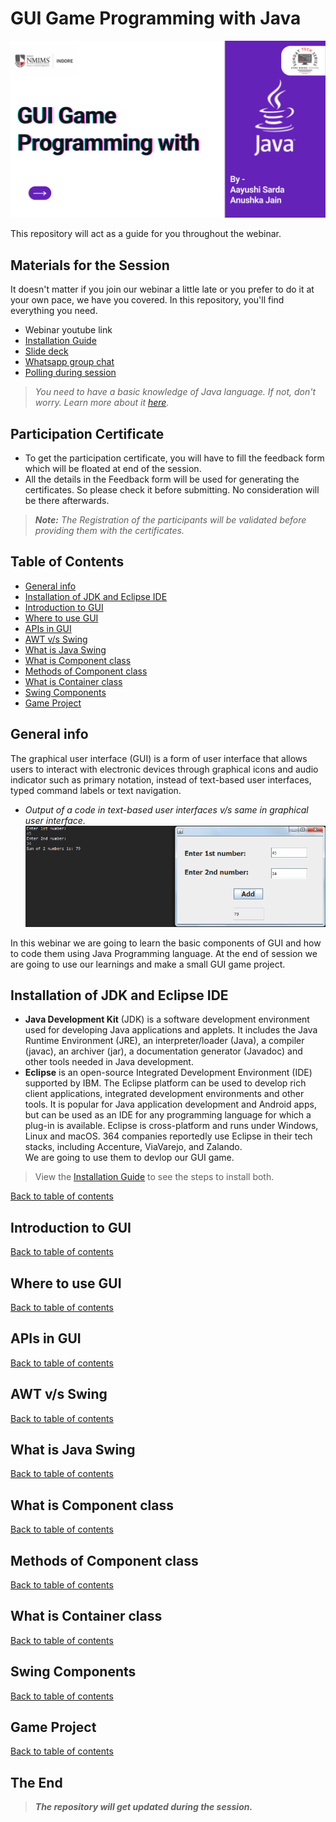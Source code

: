 # GUI Game Programming with Java

 ![image](images/firstPage.png?raw=true)
 
 This repository will act as a guide for you throughout the webinar.

## Materials for the Session

It doesn't matter if you join our webinar a little late or you prefer to do it at your own pace, we have you covered. In this repository, you'll find everything you need.

- Webinar youtube link
- [Installation Guide](./installationGuide.md)
- [Slide deck](./Slides.pdf)
- [Whatsapp group chat](http://bit.ly/STS-1-WA)
- [Polling during session](https://www.menti.com/)

> *You need to have a basic knowledge of Java language. If not, don't worry. Learn more about it [here](https://www.youtube.com/watch?v=gzoMqjwO6Wo).* 

## Participation Certificate

- To get the participation certificate, you will have to fill the feedback form which will be floated at end of the session.
- All the details in the Feedback form will be used for generating the certificates. So please check it before submitting. No consideration will be there afterwards.  

> ***Note:** The Registration of the participants will be validated before providing them with the certificates.*

## Table of Contents
- [General info](#general-info)
- [Installation of JDK and Eclipse IDE](#installation-of-jdk-and-eclipse-ide)
- [Introduction to GUI](#introduction-to-gui)
- [Where to use GUI](#where-to-use-gui)
- [APIs in GUI](#apis-in-gui)
- [AWT v/s Swing](#awt-vs-swing)
- [What is Java Swing](#what-is-java-swing)
- [What is Component class](#what-is-component-class)
- [Methods of Component class](#methods-of-component-class)
- [What is Container class](#what-is-container-class)
- [Swing Components](#swing-components)
- [Game Project](#game-project)

## General info

The graphical user interface (GUI) is a form of user interface that allows users to interact with electronic devices through graphical icons and audio indicator such as primary notation, instead of text-based user interfaces, typed command labels or text navigation.

- _Output of a code in text-based user interfaces v/s same in graphical user interface._  
![image](images/example.png?raw=true)

In this webinar we are going to learn the basic components of GUI and how to code them using Java Programming language. At the end of session we are going to use our learnings and make a small GUI game project.

## Installation of JDK and Eclipse IDE

- **Java Development Kit** (JDK) is a software development environment used for developing Java applications and applets. It includes the Java Runtime Environment (JRE), an interpreter/loader (Java), a compiler (javac), an archiver (jar), a documentation generator (Javadoc) and other tools needed in Java development.
- **Eclipse** is an open-source Integrated Development Environment (IDE) supported by IBM. The Eclipse platform can be used to develop rich client applications, integrated development environments and other tools. It is popular for Java application development and Android apps, but can be used as an IDE for any programming language for which a plug-in is available. Eclipse is cross-platform and runs under Windows, Linux and macOS. 364 companies reportedly use Eclipse in their tech stacks, including Accenture, ViaVarejo, and Zalando.  
We are going to use them to devlop our GUI game.
> View the [Installation Guide](./installationGuide.md) to see the steps to install both.  

[Back to table of contents](#table-of-contents)

## Introduction to GUI

[Back to table of contents](#table-of-contents)

## Where to use GUI

[Back to table of contents](#table-of-contents)

## APIs in GUI

[Back to table of contents](#table-of-contents)

## AWT v/s Swing

[Back to table of contents](#table-of-contents)

## What is Java Swing

[Back to table of contents](#table-of-contents)

## What is Component class

[Back to table of contents](#table-of-contents)

## Methods of Component class

[Back to table of contents](#table-of-contents)

## What is Container class

[Back to table of contents](#table-of-contents)

## Swing Components

[Back to table of contents](#table-of-contents)

## Game Project

[Back to table of contents](#table-of-contents)

##  The End

> _**The repository will get updated during the session.**_
